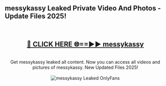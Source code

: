 <h2>messykassy Leaked Private Video And Photos - Update Files 2025!</h2>
<br>
<div align="center">
<h2><a href="https://linkcuts.com/hfmhzwbr" rel="nofollow">🔴 CLICK HERE 🌐==►► messykassy</a></h2>
<br>
Get messykassy leaked all content. Now you can access all videos and pictures of messykassy. New Updated Files 2025!
<br>
<br>
<a href="https://linkcuts.com/hfmhzwbr" rel="nofollow" data-target="animated-image.originalLink"><img src="https://i.ibb.co.com/WyWwxjT/player-gif2.gif" alt="messykassy Leaked OnlyFans" style="max-width: 100%; display: inline-block;" data-target="animated-image.originalImage"></a>
</div>
<br>